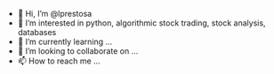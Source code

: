 - 👋 Hi, I’m @lprestosa
- 👀 I’m interested in python, algorithmic stock trading, stock analysis, databases
- 🌱 I’m currently learning ...
- 💞️ I’m looking to collaborate on ...
- 📫 How to reach me ...

<!---
lprestosa/lprestosa is a ✨ special ✨ repository because its `README.md` (this file) appears on your GitHub profile.
You can click the Preview link to take a look at your changes.
--->
